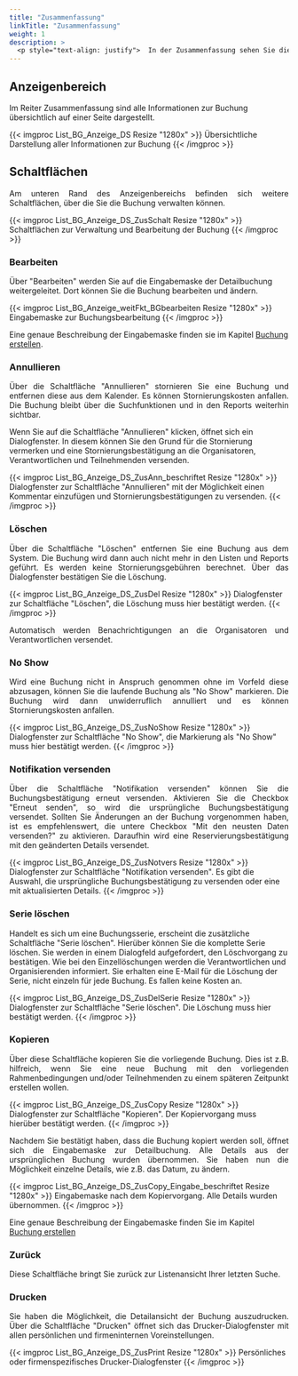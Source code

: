 ```yaml
---
title: "Zusammenfassung"
linkTitle: "Zusammenfassung"
weight: 1
description: >
  <p style="text-align: justify">  In der Zusammenfassung sehen Sie die wichtigsten Details, u.a. Titel, Datum/Zeit, zuständige Personen, Kosten oder Kostenstellen, einer Buchung. </p>
---
```

## Anzeigenbereich
Im Reiter Zusammenfassung sind alle Informationen zur Buchung übersichtlich auf einer Seite dargestellt.

{{< imgproc List_BG_Anzeige_DS Resize "1280x" >}}
Übersichtliche Darstellung aller Informationen zur Buchung
{{< /imgproc >}}

## Schaltflächen
<p style="text-align: justify"> Am unteren Rand des Anzeigenbereichs befinden sich weitere Schaltflächen, über die Sie die Buchung verwalten können. </p>

{{< imgproc List_BG_Anzeige_DS_ZusSchalt Resize "1280x" >}}
Schaltflächen zur Verwaltung und Bearbeitung der Buchung
{{< /imgproc >}}

### Bearbeiten
Über "Bearbeiten" werden Sie auf die Eingabemaske der Detailbuchung weitergeleitet. Dort können Sie die Buchung bearbeiten und ändern.

{{< imgproc List_BG_Anzeige_weitFkt_BGbearbeiten Resize "1280x" >}}
Eingabemaske zur Buchungsbearbeitung 
{{< /imgproc >}}

Eine genaue Beschreibung der Eingabemaske finden sie im Kapitel <a href="/Buchen/Buchung-erstellen">Buchung erstellen</a>.

### Annullieren
<p style="text-align: justify">  Über die Schaltfläche "Annullieren" stornieren Sie eine Buchung und entfernen diese aus dem Kalender. Es können Stornierungskosten anfallen. Die Buchung bleibt über die Suchfunktionen und in den Reports weiterhin sichtbar.

Wenn Sie auf die Schaltfläche "Annullieren" klicken, öffnet sich ein Dialogfenster. In diesem können Sie den Grund für die Stornierung vermerken und eine Stornierungsbestätigung an die Organisatoren, Verantwortlichen und Teilnehmenden versenden. </p>

{{< imgproc List_BG_Anzeige_DS_ZusAnn_beschriftet Resize "1280x" >}}
Dialogfenster zur Schaltfläche "Annullieren" mit der Möglichkeit einen Kommentar einzufügen und Stornierungsbestätigungen zu versenden. 
{{< /imgproc >}}

### Löschen
<p style="text-align: justify">  Über die Schaltfläche "Löschen" entfernen Sie eine Buchung aus dem System. Die Buchung wird dann auch nicht mehr in den Listen und Reports geführt. Es werden keine Stornierungsgebühren berechnet.
Über das Dialogfenster bestätigen Sie die Löschung.</p>

{{< imgproc List_BG_Anzeige_DS_ZusDel Resize "1280x" >}}
Dialogfenster zur Schaltfläche "Löschen", die Löschung muss hier bestätigt werden.
{{< /imgproc >}}

<p style="text-align: justify"> Automatisch werden Benachrichtigungen an die Organisatoren und Verantwortlichen versendet. </p>

<!-- Gibt es auch eine Info an TN -->

### No Show
<p style="text-align: justify"> Wird eine Buchung nicht in Anspruch genommen ohne im Vorfeld diese abzusagen, können Sie die laufende Buchung als "No Show" markieren.
Die Buchung wird dann unwiderruflich annulliert und es können Stornierungskosten anfallen. </p>

{{< imgproc List_BG_Anzeige_DS_ZusNoShow Resize "1280x" >}}
Dialogfenster zur Schaltfläche "No Show", die Markierung als "No Show" muss hier bestätigt werden.
{{< /imgproc >}}

### Notifikation versenden
<p style="text-align: justify">  Über die Schaltfläche "Notifikation versenden" können Sie die Buchungsbestätigung erneut versenden. Aktivieren Sie die Checkbox "Erneut senden", so wird die ursprüngliche Buchungsbestätigung versendet.
Sollten Sie Änderungen an der Buchung vorgenommen haben, ist es empfehlenswert, die untere Checkbox "Mit den neusten Daten versenden?" zu aktivieren. Daraufhin wird eine Reservierungsbestätigung mit den geänderten Details versendet. </p>

{{< imgproc List_BG_Anzeige_DS_ZusNotvers Resize "1280x" >}}
Dialogfenster zur Schaltfläche "Notifikation versenden". Es gibt die Auswahl, die ursprüngliche Buchungsbestätigung zu versenden oder eine mit aktualisierten Details.
{{< /imgproc >}}

### Serie löschen
Handelt es sich um eine Buchungsserie, erscheint die zusätzliche Schaltfläche "Serie löschen". Hierüber können Sie die komplette Serie löschen. Sie werden in einem Dialogfeld aufgefordert, den Löschvorgang zu bestätigen.
Wie bei den Einzellöschungen werden die Verantwortlichen und Organisierenden informiert. Sie erhalten eine E-Mail für die Löschung der Serie, nicht einzeln für jede Buchung. Es fallen keine Kosten an.

{{< imgproc List_BG_Anzeige_DS_ZusDelSerie Resize "1280x" >}}
Dialogfenster zur Schaltfläche "Serie löschen". Die Löschung muss hier bestätigt werden.
{{< /imgproc >}}

### Kopieren
<p style="text-align: justify">  Über diese Schaltfläche kopieren Sie die vorliegende Buchung. Dies ist z.B. hilfreich, wenn Sie eine neue Buchung mit den vorliegenden Rahmenbedingungen und/oder Teilnehmenden zu einem späteren Zeitpunkt erstellen wollen. </p>

{{< imgproc List_BG_Anzeige_DS_ZusCopy Resize "1280x" >}}
Dialogfenster zur Schaltfläche "Kopieren". Der Kopiervorgang muss hierüber bestätigt werden.
{{< /imgproc >}}

<p style="text-align: justify"> Nachdem Sie bestätigt haben, dass die Buchung kopiert werden soll, öffnet sich die Eingabemaske zur Detailbuchung. Alle Details aus der ursprünglichen Buchung wurden übernommen. Sie haben nun die Möglichkeit einzelne Details, wie z.B. das Datum, zu ändern.</p>

{{< imgproc List_BG_Anzeige_DS_ZusCopy_Eingabe_beschriftet Resize "1280x" >}}
Eingabemaske nach dem Kopiervorgang. Alle Details wurden übernommen.
{{< /imgproc >}}

Eine genaue Beschreibung der Eingabemaske finden Sie im Kapitel <a href="/buchen/buchung-erstellen/">Buchung erstellen</a>

### Zurück
Diese Schaltfläche bringt Sie zurück zur Listenansicht Ihrer letzten Suche.

### Drucken
<p style="text-align: justify">  Sie haben die Möglichkeit, die Detailansicht der Buchung auszudrucken. Über die Schaltfläche "Drucken" öffnet sich das Drucker-Dialogfenster mit allen persönlichen und firmeninternen Voreinstellungen. </p>

{{< imgproc List_BG_Anzeige_DS_ZusPrint Resize "1280x" >}}
Persönliches oder firmenspezifisches Drucker-Dialogfenster
{{< /imgproc >}}